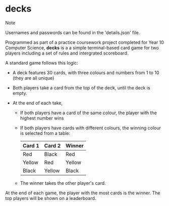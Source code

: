# **decks** 

> [!NOTE]
> Usernames and passwords can be found in the 'details.json' file.

Programmed as part of a practice coursework project completed for Year 10 Computer Science, 
**decks** is a a simple terminal-based card game for two players including a set of rules and intergrated scoreboard.

A standard game follows this logic:
  - A deck features 30 cards, with three colours and numbers from 1 to 10 (they are all unique)
  
  - Both players take a card from the top of the deck, until the deck is empty.
  - At the end of each take,
    - If both players have a card of the same colour, the player with the highest number wins
    - If both players have cards with different colours, the winning colour is selected from a table:

      | Card 1 | Card 2 | Winner |
      | ------- | ------ | ------ |
      | Red  | Black  | Red  |
      | Yellow  | Red  | Yellow  |
      | Black  | Yellow  | Black  |

    - The winner takes the other player's card.

At the end of each game, the player with the most cards is the winner. The top players will be shown on a leaderboard.


